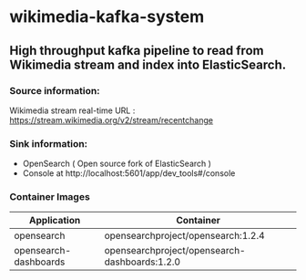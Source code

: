 # wikimedia-kafka-system


## High throughput kafka pipeline to read from Wikimedia stream and index into ElasticSearch.

### Source information:
Wikimedia stream real-time URL : https://stream.wikimedia.org/v2/stream/recentchange

### Sink information:

- OpenSearch ( Open source fork of ElasticSearch )
- Console at http://localhost:5601/app/dev_tools#/console

### Container Images

|     Application                 |    Container                                  |
| ------------------------------- | --------------------------------------------- |
| opensearch                      | opensearchproject/opensearch:1.2.4            |
| opensearch-dashboards           | opensearchproject/opensearch-dashboards:1.2.0 |




